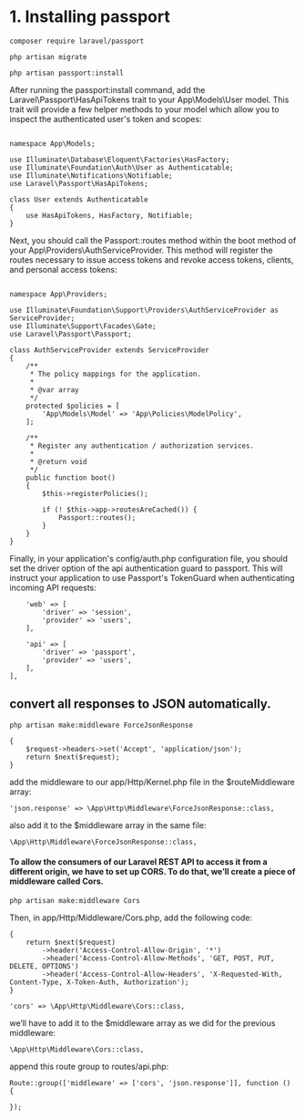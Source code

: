 # 1. Installing passport

```composer require laravel/passport```

```php artisan migrate```

```php artisan passport:install```

After running the passport:install command, add the Laravel\Passport\HasApiTokens trait to your App\Models\User model. This trait will provide a few helper methods to your model which allow you to inspect the authenticated user's token and scopes:


```<?php

namespace App\Models;

use Illuminate\Database\Eloquent\Factories\HasFactory;
use Illuminate\Foundation\Auth\User as Authenticatable;
use Illuminate\Notifications\Notifiable;
use Laravel\Passport\HasApiTokens;

class User extends Authenticatable
{
    use HasApiTokens, HasFactory, Notifiable;
}
```

Next, you should call the Passport::routes method within the boot method of your App\Providers\AuthServiceProvider. This method will register the routes necessary to issue access tokens and revoke access tokens, clients, and personal access tokens:


```<?php

namespace App\Providers;

use Illuminate\Foundation\Support\Providers\AuthServiceProvider as ServiceProvider;
use Illuminate\Support\Facades\Gate;
use Laravel\Passport\Passport;

class AuthServiceProvider extends ServiceProvider
{
    /**
     * The policy mappings for the application.
     *
     * @var array
     */
    protected $policies = [
        'App\Models\Model' => 'App\Policies\ModelPolicy',
    ];

    /**
     * Register any authentication / authorization services.
     *
     * @return void
     */
    public function boot()
    {
        $this->registerPolicies();

        if (! $this->app->routesAreCached()) {
            Passport::routes();
        }
    }
}
```

Finally, in your application's config/auth.php configuration file, you should set the driver option of the api authentication guard to passport. This will instruct your application to use Passport's TokenGuard when authenticating incoming API requests:


```'guards' => [
    'web' => [
        'driver' => 'session',
        'provider' => 'users',
    ],

    'api' => [
        'driver' => 'passport',
        'provider' => 'users',
    ],
],
```

##  convert all responses to JSON automatically.

```php artisan make:middleware ForceJsonResponse```

```public function handle($request, Closure $next)
{
    $request->headers->set('Accept', 'application/json');
    return $next($request);
}
```


add the middleware to our app/Http/Kernel.php file in the $routeMiddleware array:

```'json.response' => \App\Http\Middleware\ForceJsonResponse::class,```

 also add it to the $middleware array in the same file:

 ```\App\Http\Middleware\ForceJsonResponse::class,```



 #### To allow the consumers of our Laravel REST API to access it from a different origin, we have to set up CORS. To do that, we’ll create a piece of middleware called Cors.

 ```php artisan make:middleware Cors```

 Then, in app/Http/Middleware/Cors.php, add the following code:



```public function handle($request, Closure $next)
{
    return $next($request)
        ->header('Access-Control-Allow-Origin', '*')
        ->header('Access-Control-Allow-Methods', 'GET, POST, PUT, DELETE, OPTIONS')
        ->header('Access-Control-Allow-Headers', 'X-Requested-With, Content-Type, X-Token-Auth, Authorization');
}
````

```'cors' => \App\Http\Middleware\Cors::class,```

we’ll have to add it to the $middleware array as we did for the previous middleware:

```\App\Http\Middleware\Cors::class,```


append this route group to routes/api.php:

```
Route::group(['middleware' => ['cors', 'json.response']], function () {
   
});
```









